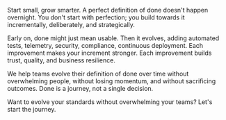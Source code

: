 Start small, grow smarter. A perfect definition of done doesn't happen overnight. You don't start with perfection; you build towards it incrementally, deliberately, and strategically.

Early on, done might just mean usable. Then it evolves, adding automated tests, telemetry, security, compliance, continuous deployment. Each improvement makes your increment stronger. Each improvement builds trust, quality, and business resilience.

We help teams evolve their definition of done over time without overwhelming people, without losing momentum, and without sacrificing outcomes. Done is a journey, not a single decision.

Want to evolve your standards without overwhelming your teams? Let's start the journey.